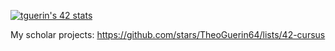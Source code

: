 [![tguerin's 42 stats](https://badge.mediaplus.ma/darkblue/tguerin?1337Badge=off&42Network=off&UM6P=off)](https://github.com/oakoudad/badge42)

My scholar projects: https://github.com/stars/TheoGuerin64/lists/42-cursus

